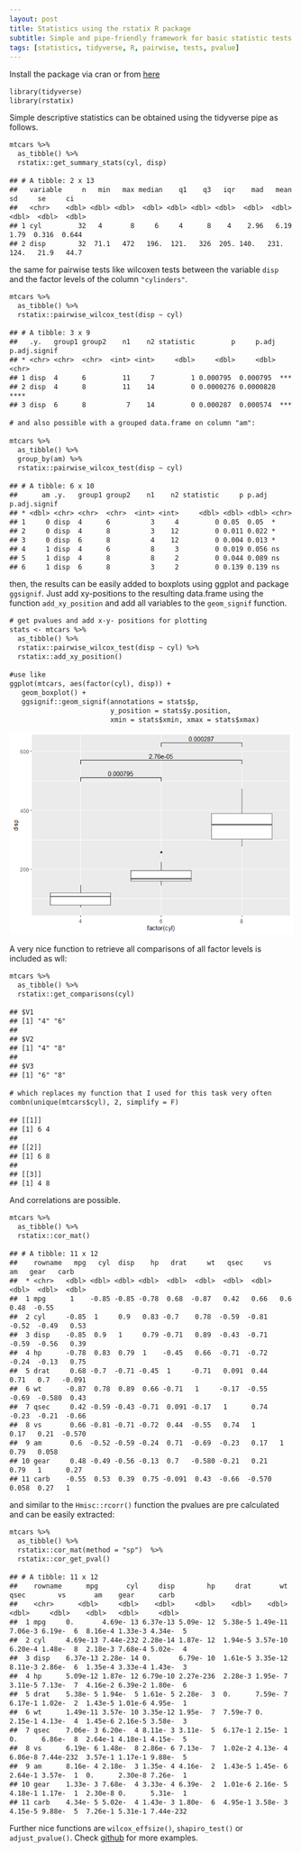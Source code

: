 ```yaml
---
layout: post
title: Statistics using the rstatix R package
subtitle: Simple and pipe-friendly framework for basic statistic tests
tags: [statistics, tidyverse, R, pairwise, tests, pvalue]
---
```


Install the package via cran or from [here](https://github.com/kassambara/rstatix)


    library(tidyverse)
    library(rstatix)
	
Simple descriptive statistics can be obtained using the tidyverse pipe as follows.

    mtcars %>% 
      as_tibble() %>% 
      rstatix::get_summary_stats(cyl, disp)

    ## # A tibble: 2 x 13
    ##   variable     n   min   max median    q1    q3   iqr    mad   mean     sd     se     ci
    ##   <chr>    <dbl> <dbl> <dbl>  <dbl> <dbl> <dbl> <dbl>  <dbl>  <dbl>  <dbl>  <dbl>  <dbl>
    ## 1 cyl         32   4       8     6     4      8    4    2.96   6.19   1.79  0.316  0.644
    ## 2 disp        32  71.1   472   196.  121.   326  205. 140.   231.   124.   21.9   44.7

the same for pairwise tests like wilcoxen tests between the variable `disp` and the factor levels of the column `"cylinders"`.

    mtcars %>% 
      as_tibble() %>% 
      rstatix::pairwise_wilcox_test(disp ~ cyl)

    ## # A tibble: 3 x 9
    ##   .y.   group1 group2    n1    n2 statistic         p     p.adj p.adj.signif
    ## * <chr> <chr>  <chr>  <int> <int>     <dbl>     <dbl>     <dbl> <chr>       
    ## 1 disp  4      6         11     7         1 0.000795  0.000795  ***         
    ## 2 disp  4      8         11    14         0 0.0000276 0.0000828 ****        
    ## 3 disp  6      8          7    14         0 0.000287  0.000574  ***

    # and also possible with a grouped data.frame on column "am":

    mtcars %>% 
      as_tibble() %>% 
      group_by(am) %>% 
      rstatix::pairwise_wilcox_test(disp ~ cyl) 

    ## # A tibble: 6 x 10
    ##      am .y.   group1 group2    n1    n2 statistic     p p.adj p.adj.signif
    ## * <dbl> <chr> <chr>  <chr>  <int> <int>     <dbl> <dbl> <dbl> <chr>       
    ## 1     0 disp  4      6          3     4         0 0.05  0.05  *           
    ## 2     0 disp  4      8          3    12         0 0.011 0.022 *           
    ## 3     0 disp  6      8          4    12         0 0.004 0.013 *           
    ## 4     1 disp  4      6          8     3         0 0.019 0.056 ns          
    ## 5     1 disp  4      8          8     2         0 0.044 0.089 ns          
    ## 6     1 disp  6      8          3     2         0 0.139 0.139 ns

then, the results can be easily added to boxplots using ggplot and package `ggsignif`. Just add xy-positions to the resulting data.frame using the function `add_xy_position` and add all variables to the `geom_signif` function. 

    # get pvalues and add x-y- positions for plotting
    stats <- mtcars %>% 
      as_tibble() %>% 
      rstatix::pairwise_wilcox_test(disp ~ cyl) %>% 
      rstatix::add_xy_position()  

    #use like
    ggplot(mtcars, aes(factor(cyl), disp)) +
       geom_boxplot() +
       ggsignif::geom_signif(annotations = stats$p, 
                             y_position = stats$y.position, 
                             xmin = stats$xmin, xmax = stats$xmax)

![boxplot_with_pvalues](/assets/img/ggsignif-1.png)

A very nice function to retrieve all comparisons of all factor levels is included as wll:

    mtcars %>% 
      as_tibble() %>% 
      rstatix::get_comparisons(cyl)

    ## $V1
    ## [1] "4" "6"
    ## 
    ## $V2
    ## [1] "4" "8"
    ## 
    ## $V3
    ## [1] "6" "8"

    # which replaces my function that I used for this task very often
    combn(unique(mtcars$cyl), 2, simplify = F)

    ## [[1]]
    ## [1] 6 4
    ## 
    ## [[2]]
    ## [1] 6 8
    ## 
    ## [[3]]
    ## [1] 4 8

And correlations are possible.

    mtcars %>% 
      as_tibble() %>% 
      rstatix::cor_mat()

    ## # A tibble: 11 x 12
    ##    rowname   mpg   cyl  disp    hp   drat     wt   qsec     vs     am   gear   carb
    ##  * <chr>   <dbl> <dbl> <dbl> <dbl>  <dbl>  <dbl>  <dbl>  <dbl>  <dbl>  <dbl>  <dbl>
    ##  1 mpg      1    -0.85 -0.85 -0.78  0.68  -0.87   0.42   0.66   0.6    0.48  -0.55 
    ##  2 cyl     -0.85  1     0.9   0.83 -0.7    0.78  -0.59  -0.81  -0.52  -0.49   0.53 
    ##  3 disp    -0.85  0.9   1     0.79 -0.71   0.89  -0.43  -0.71  -0.59  -0.56   0.39 
    ##  4 hp      -0.78  0.83  0.79  1    -0.45   0.66  -0.71  -0.72  -0.24  -0.13   0.75 
    ##  5 drat     0.68 -0.7  -0.71 -0.45  1     -0.71   0.091  0.44   0.71   0.7   -0.091
    ##  6 wt      -0.87  0.78  0.89  0.66 -0.71   1     -0.17  -0.55  -0.69  -0.580  0.43 
    ##  7 qsec     0.42 -0.59 -0.43 -0.71  0.091 -0.17   1      0.74  -0.23  -0.21  -0.66 
    ##  8 vs       0.66 -0.81 -0.71 -0.72  0.44  -0.55   0.74   1      0.17   0.21  -0.570
    ##  9 am       0.6  -0.52 -0.59 -0.24  0.71  -0.69  -0.23   0.17   1      0.79   0.058
    ## 10 gear     0.48 -0.49 -0.56 -0.13  0.7   -0.580 -0.21   0.21   0.79   1      0.27 
    ## 11 carb    -0.55  0.53  0.39  0.75 -0.091  0.43  -0.66  -0.570  0.058  0.27   1

and similar to the `Hmisc::rcorr()` function the pvalues are pre calculated and can be easily extracted:

    mtcars %>% 
      as_tibble() %>% 
      rstatix::cor_mat(method = "sp")  %>% 
      rstatix::cor_get_pval()

    ## # A tibble: 11 x 12
    ##    rowname      mpg       cyl     disp        hp     drat       wt     qsec        vs       am    gear      carb
    ##    <chr>      <dbl>     <dbl>    <dbl>     <dbl>    <dbl>    <dbl>    <dbl>     <dbl>    <dbl>   <dbl>     <dbl>
    ##  1 mpg     0.       4.69e- 13 6.37e-13 5.09e- 12  5.38e-5 1.49e-11  7.06e-3 6.19e-  6  8.16e-4 1.33e-3 4.34e-  5
    ##  2 cyl     4.69e-13 7.44e-232 2.28e-14 1.87e- 12  1.94e-5 3.57e-10  6.20e-4 1.48e-  8  2.18e-3 7.68e-4 5.02e-  4
    ##  3 disp    6.37e-13 2.28e- 14 0.       6.79e- 10  1.61e-5 3.35e-12  8.11e-3 2.86e-  6  1.35e-4 3.33e-4 1.43e-  3
    ##  4 hp      5.09e-12 1.87e- 12 6.79e-10 2.27e-236  2.28e-3 1.95e- 7  3.11e-5 7.13e-  7  4.16e-2 6.39e-2 1.80e-  6
    ##  5 drat    5.38e- 5 1.94e-  5 1.61e- 5 2.28e-  3  0.      7.59e- 7  6.17e-1 1.02e-  2  1.43e-5 1.01e-6 4.95e-  1
    ##  6 wt      1.49e-11 3.57e- 10 3.35e-12 1.95e-  7  7.59e-7 0.        2.15e-1 4.13e-  4  1.45e-6 2.16e-5 3.58e-  3
    ##  7 qsec    7.06e- 3 6.20e-  4 8.11e- 3 3.11e-  5  6.17e-1 2.15e- 1  0.      6.86e-  8  2.64e-1 4.18e-1 4.15e-  5
    ##  8 vs      6.19e- 6 1.48e-  8 2.86e- 6 7.13e-  7  1.02e-2 4.13e- 4  6.86e-8 7.44e-232  3.57e-1 1.17e-1 9.88e-  5
    ##  9 am      8.16e- 4 2.18e-  3 1.35e- 4 4.16e-  2  1.43e-5 1.45e- 6  2.64e-1 3.57e-  1  0.      2.30e-8 7.26e-  1
    ## 10 gear    1.33e- 3 7.68e-  4 3.33e- 4 6.39e-  2  1.01e-6 2.16e- 5  4.18e-1 1.17e-  1  2.30e-8 0.      5.31e-  1
    ## 11 carb    4.34e- 5 5.02e-  4 1.43e- 3 1.80e-  6  4.95e-1 3.58e- 3  4.15e-5 9.88e-  5  7.26e-1 5.31e-1 7.44e-232

Further nice functions are `wilcox_effsize()`, `shapiro_test()` or `adjust_pvalue()`. Check [github](https://github.com/kassambara/rstatix) for more examples.
